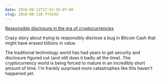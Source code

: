 ```yaml
---
date: 2018-08-12T17:53:55-07:00
slug: 2018-08-128-7fd14d
---
```


[Responsible disclosure in the era of cryptocurrencies](https://medium.com/mit-media-lab-digital-currency-initiative/http-coryfields-com-cash-48a99b85aad4)

Crazy story about trying to responsibly disclose a bug in Bitcoin Cash that might have erased billions in value.

The traditional technology world has had years to get security and disclosure figured out (and still does it badly all the time). The cryptocurrency world is being forced to mature in an incredibly short amount of time. I'm frankly surprised more catastrophes like this haven't happened yet.